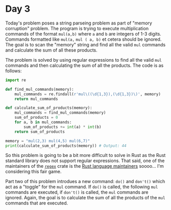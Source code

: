 # Day 3

Today's problem poses a string parseing problem as part of "memory corruption" problem. The program is trying to execute multiplication commands of the format `mul(a,b)` where `a` and `b` are integers of 1-3 digits. Commands formatted like `mul(a,` `mul ( a, b)` et cetera should be ignored. The goal is to scan the "memory" string and find all the valid `mul` commands and calculate the sum of all these products.

The problem is solved by using regular expressions to find all the valid `mul` commands and then calculating the sum of all the products. The code is as follows:

```python
import re

def find_mul_commands(memory):
    mul_commands = re.findall(r'mul\((\d{1,3}),(\d{1,3})\)', memory)
    return mul_commands

def calculate_sum_of_products(memory):
    mul_commands = find_mul_commands(memory)
    sum_of_products = 0
    for a, b in mul_commands:
        sum_of_products += int(a) * int(b)
    return sum_of_products

memory = "mul(2,3) mul(4,5) mul(6,7)"
print(calculate_sum_of_products(memory)) # Output: 44
```

So this problem is going to be a bit more difficult to solve in Rust as the Rust standard library does not support regular expressions. That said, one of the maintainers of the [`regex`](https://crates.io/crates/regex) crate is the [Rust language maintainers](https://github.com/rust-lang) soooo... I'm considering this fair game.

Part two of this problem introdues a new command: `do()` and `don't()` which act as a "toggle" for the `mul` command. If `do()` is called, the following `mul` commands are executed, if `don't()` is called, the `mul` commands are ignored. Again, the goal is to calculate the sum of all the products of the `mul` commands that are executed. 
